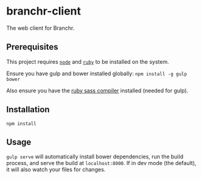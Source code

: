 # branchr-client
The web client for Branchr.

## Prerequisites

This project requires [`node`](https://nodejs.org/) and
[`ruby`](https://www.ruby-lang.org/en/) to be installed on the system.

Ensure you have gulp and bower installed globally:
```npm install -g gulp bower```

Also ensure you have the [ruby sass compiler](http://sass-lang.com/install)
installed (needed for gulp).

## Installation

`npm install`

## Usage

`gulp serve` will automatically install bower dependencies, run the build process, 
and serve the build at `localhost:8000`. If in dev mode (the default), it will also
watch your files for changes.
